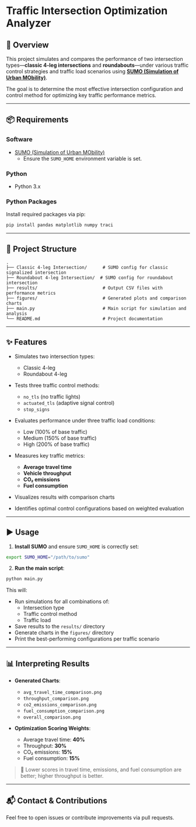 # Traffic Intersection Optimization Analyzer

## 🧭 Overview
This project simulates and compares the performance of two intersection types—**classic 4-leg intersections** and **roundabouts**—under various traffic control strategies and traffic load scenarios using **[SUMO (Simulation of Urban MObility)](https://www.eclipse.org/sumo/)**.

The goal is to determine the most effective intersection configuration and control method for optimizing key traffic performance metrics.

---

## 📦 Requirements

### Software
- [SUMO (Simulation of Urban MObility)](https://sumo.dlr.de/)
  - Ensure the `SUMO_HOME` environment variable is set.

### Python
- Python 3.x

### Python Packages

Install required packages via pip:

```bash
pip install pandas matplotlib numpy traci
```

---

## 📁 Project Structure

```plaintext
.
├── Classic 4-leg Intersection/      # SUMO config for classic signalized intersection
├── Roundabout 4-leg Intersection/  # SUMO config for roundabout intersection
├── results/                         # Output CSV files with performance metrics
├── figures/                         # Generated plots and comparison charts
├── main.py                          # Main script for simulation and analysis
└── README.md                        # Project documentation
```

---

## ✨ Features

- Simulates two intersection types:
  - Classic 4-leg
  - Roundabout 4-leg

- Tests three traffic control methods:
  - `no_tls` (no traffic lights)
  - `actuated_tls` (adaptive signal control)
  - `stop_signs`

- Evaluates performance under three traffic load conditions:
  - Low (100% of base traffic)
  - Medium (150% of base traffic)
  - High (200% of base traffic)

- Measures key traffic metrics:
  - **Average travel time**
  - **Vehicle throughput**
  - **CO₂ emissions**
  - **Fuel consumption**

- Visualizes results with comparison charts
- Identifies optimal control configurations based on weighted evaluation

---

## ▶️ Usage

1. **Install SUMO** and ensure `SUMO_HOME` is correctly set:

```bash
export SUMO_HOME="/path/to/sumo"
```

2. **Run the main script**:

```bash
python main.py
```

This will:
- Run simulations for all combinations of:
  - Intersection type
  - Traffic control method
  - Traffic load
- Save results to the `results/` directory
- Generate charts in the `figures/` directory
- Print the best-performing configurations per traffic scenario

---

## 📊 Interpreting Results

- **Generated Charts**:
  - `avg_travel_time_comparison.png`
  - `throughput_comparison.png`
  - `co2_emissions_comparison.png`
  - `fuel_consumption_comparison.png`
  - `overall_comparison.png`

- **Optimization Scoring Weights**:
  - Average travel time: **40%**
  - Throughput: **30%**
  - CO₂ emissions: **15%**
  - Fuel consumption: **15%**

> 📌 Lower scores in travel time, emissions, and fuel consumption are better; higher throughput is better.

---

## 📬 Contact & Contributions

Feel free to open issues or contribute improvements via pull requests.
